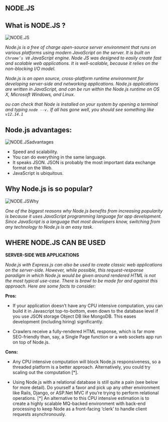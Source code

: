 ## NODE.JS

## What is NODE.JS ? 
![NODE.JS](images/nodejs-twt.png)

*Node.js is a free of charge open-source server environment that runs on various platforms using modern JavaScript on the server. It is built on `Chrome’s V8` JavaScript engine. Node JS was designed to easily create fast and scalable web applications. It is well-scalable, because it relies on the non-blocking I/O model.*

*Node.js is an open source, cross-platform runtime environment for developing server-side and networking applications. Node.js applications are written in JavaScript, and can be run within the Node.js runtime on OS X, Microsoft Windows, and Linux.* 

*ou can check that Node is installed on your system by opening a terminal and typing `node --v.` If all has gone well, you should see something like `v12.14.1`*

## Node.js advantages:
![NODE.JSadvantages](images/blog-image-4.jpg)

* Speed and scalability.
* You can do everything in the same language.
* It speaks JSON. JSON is probably the most important data exchange format on the Web.
* JavaScript is ubiquitous.

## Why Node.js is so popular?
![NODE.JSWhy](images/Why-use-Node.js.jpg)

*One of the biggest reasons why Node.js benefits from increasing popularity is because it uses JavaScript programming language for app development. Since JavaScript is a language that most developers know, switching from any technology to Node.js is an easy task.*


## WHERE NODE.JS CAN BE USED
**SERVER-SIDE WEB APPLICATIONS**

*Node.js with Express.js can also be used to create classic web applications on the server-side. However, while possible, this request-response paradigm in which Node.js would be given around rendered HTML is not the most typical use-case. There is brawl to be made for and against this approach. Here are some facts to consider:*

**Pros:**

- If your application doesn’t have any CPU intensive computation, you can build it in Javascript top-to-bottom, even down to the database level if you use JSON storage Object DB like MongoDB. This eases development (including hiring) significantly.

- Crawlers receive a fully-rendered HTML response, which is far more SEO-friendly than, say, a Single Page function or a web sockets app run on top of Node.js.


**Cons:**

- Any CPU intensive computation will block Node.js responsiveness, so a threaded platform is a better approach. Alternatively, you could try scaling out the computation [*].

- Using Node.js with a relational database is still quite a pain (see below for more detail). Do yourself a favor and pick up any other environment like Rails, Django, or ASP.Net MVC if you’re trying to perform relational operations. [*] An alternative to this CPU intensive estimation is to create a highly scalable MQ-backed environment with back-end processing to keep Node as a front-facing ‘clerk’ to handle client requests asynchronously.
